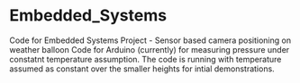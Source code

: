 # Embedded_Systems
Code for Embedded Systems Project - Sensor based camera positioning on weather balloon
Code for Arduino (currently) for measuring pressure under constatnt temperature assumption.
The code is running with temperature assumed as constant over the smaller heights for intial demonstrations.
